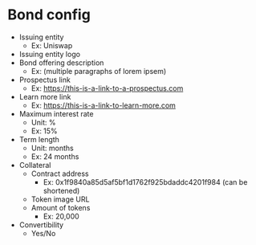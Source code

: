 # Bond config

- Issuing entity
  - Ex: Uniswap
- Issuing entity logo
- Bond offering description
  - Ex: (multiple paragraphs of lorem ipsem)
- Prospectus link
  - Ex: https://this-is-a-link-to-a-prospectus.com
- Learn more link
  - Ex: https://this-is-a-link-to-learn-more.com
- Maximum interest rate
  - Unit: %
  - Ex: 15%
- Term length
  - Unit: months
  - Ex: 24 months
- Collateral
  - Contract address
    - Ex: 0x1f9840a85d5af5bf1d1762f925bdaddc4201f984 (can be shortened)
  - Token image URL
  - Amount of tokens
    - Ex: 20,000
- Convertibility
  - Yes/No
